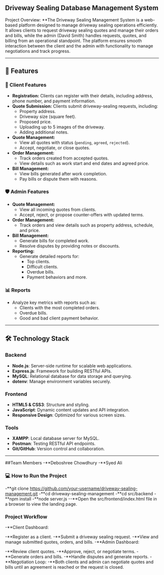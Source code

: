 ## Driveway Sealing Database Management System
Project Overview:
**The Driveway Sealing Management System is a web-based platform designed to manage driveway sealing operations efficiently. It allows clients to request driveway sealing quotes and manage their orders and bills, while the admin (David Smith) handles requests, quotes, and billing from an operational standpoint. The platform ensures smooth interaction between the client and the admin with functionality to manage negotiations and track progress.

---

## 🚀 Features

### 🌟 Client Features
- **Registration:** Clients can register with their details, including address, phone number, and payment information.
- **Quote Submission:** Clients submit driveway-sealing requests, including:
  - Property address.
  - Driveway size (square feet).
  - Proposed price.
  - Uploading up to 5 images of the driveway.
  - Adding additional notes.
- **Quote Management:**
  - View all quotes with status (`pending`, `agreed`, `rejected`).
  - Accept, negotiate, or close quotes.
- **Order Management:**
  - Track orders created from accepted quotes.
  - View details such as work start and end dates and agreed price.
- **Bill Management:**
  - View bills generated after work completion.
  - Pay bills or dispute them with reasons.

### 🛡️ Admin Features
- **Quote Management:**
  - View all incoming quotes from clients.
  - Accept, reject, or propose counter-offers with updated terms.
- **Order Management:**
  - Track orders and view details such as property address, schedule, and price.
- **Bill Management:**
  - Generate bills for completed work.
  - Resolve disputes by providing notes or discounts.
- **Reporting:**
  - Generate detailed reports for:
    - Top clients.
    - Difficult clients.
    - Overdue bills.
    - Payment behaviors and more.

### 📊 Reports
- Analyze key metrics with reports such as:
  - Clients with the most completed orders.
  - Overdue bills.
  - Good and bad client payment behavior.

---

## 🛠️ Technology Stack

### Backend
- **Node.js**: Server-side runtime for scalable web applications.
- **Express.js**: Framework for building RESTful APIs.
- **MySQL**: Relational database for data storage and querying.
- **dotenv**: Manage environment variables securely.

### Frontend
- **HTML5 & CSS3**: Structure and styling.
- **JavaScript**: Dynamic content updates and API integration.
- **Responsive Design**: Optimized for various screen sizes.

### Tools
- **XAMPP**: Local database server for MySQL.
- **Postman**: Testing RESTful API endpoints.
- **Git/GitHub**: Version control and collaboration.

---

##Team Members
-**Deboshree Chowdhury 
-**Syed Ali

### 💻 How to Run the Project
-**git clone https://github.com/your-username/driveway-sealing-management.git
-**cd driveway-sealing-management
-**cd src/backend
-**npm install
-**node server.js
--**Open the src/frontend/index.html file in a browser to view the landing page.


### Project Workflow
-**Client Dashboard:

-**Register as a client.
-**Submit a driveway sealing request.
-**View and manage submitted quotes, orders, and bills.
-**Admin Dashboard:

-**Review client quotes.
-**Approve, reject, or negotiate terms.
-**Generate orders and bills.
-**Handle disputes and generate reports.
-**Negotiation Loop:
-**Both clients and admin can negotiate quotes and bills until an agreement is reached or the request is closed.





